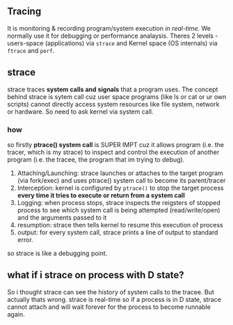 ## Tracing
It is monitoring & recording program/system execution *in real-time*. We normally use it for debugging or performance analaysis. Theres 2 levels - users-space (applications) via `strace` and Kernel space (OS internals) via `ftrace` and `perf`.

## strace
strace traces **system calls and signals** that a program uses. The concept behind strace is sytem call cuz user space programs (like ls or cat or ur own scripts) cannot directly access system resources like file system, network or hardware. So need to ask kernel via system call.

### how
so firstly **ptrace() system call** is SUPER IMPT cuz it allows program (i.e. the tracer, which is my strace) to inspect and control the execution of another program (i.e. the tracee, the program that im trying to debug).

1) Attaching/Launching: strace launches or attaches to the target program (via fork/exec) and uses ptrace() system call to become its parent/tracer
2) Interception: kernel is configured by `ptrace()` to stop the target process **every time it tries to execute or return from a system call**
3) Logging: when process stops, strace inspects the reigsters of stopped process to see which system call is being attempted (read/write/open) and the arguments passed to it
4) resumption: strace then tells kernel to resume this execution of process
5) output: for every system call, strace prints a line of output to standard error.

so strace is like a debugging point. 

## what if i strace on process with D state?
So i thought strace can see the history of system calls to the tracee. But actually thats wrong. strace is real-time so  if a process is in $\text{D}$ state, $\text{strace}$ cannot attach and will wait forever for the process to become runnable again.
